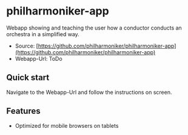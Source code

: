 # philharmoniker-app

Webapp showing and teaching the user how a conductor conducts an orchestra in a simplified way.

* Source: [https://github.com/philharmoniker/philharmoniker-app](https://github.com/philharmoniker/philharmoniker-app)
* Webapp-Url: ToDo

## Quick start
Navigate to the Webapp-Url and follow the instructions on screen.

## Features
* Optimized for mobile browsers on tablets

